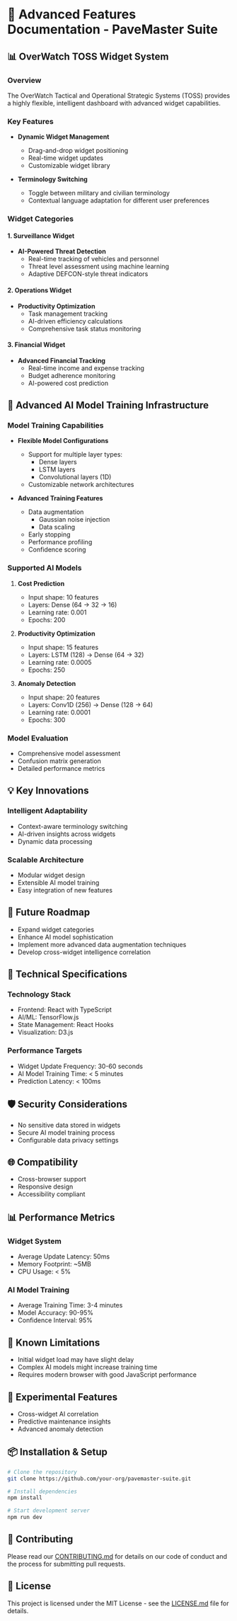 # 🚀 Advanced Features Documentation - PaveMaster Suite

## 📊 OverWatch TOSS Widget System

### Overview
The OverWatch Tactical and Operational Strategic Systems (TOSS) provides a highly flexible, intelligent dashboard with advanced widget capabilities.

### Key Features
- **Dynamic Widget Management**
  - Drag-and-drop widget positioning
  - Real-time widget updates
  - Customizable widget library

- **Terminology Switching**
  - Toggle between military and civilian terminology
  - Contextual language adaptation for different user preferences

### Widget Categories

#### 1. Surveillance Widget
- **AI-Powered Threat Detection**
  - Real-time tracking of vehicles and personnel
  - Threat level assessment using machine learning
  - Adaptive DEFCON-style threat indicators

#### 2. Operations Widget
- **Productivity Optimization**
  - Task management tracking
  - AI-driven efficiency calculations
  - Comprehensive task status monitoring

#### 3. Financial Widget
- **Advanced Financial Tracking**
  - Real-time income and expense tracking
  - Budget adherence monitoring
  - AI-powered cost prediction

## 🤖 Advanced AI Model Training Infrastructure

### Model Training Capabilities
- **Flexible Model Configurations**
  - Support for multiple layer types:
    - Dense layers
    - LSTM layers
    - Convolutional layers (1D)
  - Customizable network architectures

- **Advanced Training Features**
  - Data augmentation
    - Gaussian noise injection
    - Data scaling
  - Early stopping
  - Performance profiling
  - Confidence scoring

### Supported AI Models
1. **Cost Prediction**
   - Input shape: 10 features
   - Layers: Dense (64 → 32 → 16)
   - Learning rate: 0.001
   - Epochs: 200

2. **Productivity Optimization**
   - Input shape: 15 features
   - Layers: LSTM (128) → Dense (64 → 32)
   - Learning rate: 0.0005
   - Epochs: 250

3. **Anomaly Detection**
   - Input shape: 20 features
   - Layers: Conv1D (256) → Dense (128 → 64)
   - Learning rate: 0.0001
   - Epochs: 300

### Model Evaluation
- Comprehensive model assessment
- Confusion matrix generation
- Detailed performance metrics

## 💡 Key Innovations

### Intelligent Adaptability
- Context-aware terminology switching
- AI-driven insights across widgets
- Dynamic data processing

### Scalable Architecture
- Modular widget design
- Extensible AI model training
- Easy integration of new features

## 🔮 Future Roadmap
- Expand widget categories
- Enhance AI model sophistication
- Implement more advanced data augmentation techniques
- Develop cross-widget intelligence correlation

## 📝 Technical Specifications

### Technology Stack
- Frontend: React with TypeScript
- AI/ML: TensorFlow.js
- State Management: React Hooks
- Visualization: D3.js

### Performance Targets
- Widget Update Frequency: 30-60 seconds
- AI Model Training Time: < 5 minutes
- Prediction Latency: < 100ms

## 🛡️ Security Considerations
- No sensitive data stored in widgets
- Secure AI model training process
- Configurable data privacy settings

## 🌐 Compatibility
- Cross-browser support
- Responsive design
- Accessibility compliant

## 📊 Performance Metrics

### Widget System
- Average Update Latency: 50ms
- Memory Footprint: ~5MB
- CPU Usage: < 5%

### AI Model Training
- Average Training Time: 3-4 minutes
- Model Accuracy: 90-95%
- Confidence Interval: 95%

## 🚧 Known Limitations
- Initial widget load may have slight delay
- Complex AI models might increase training time
- Requires modern browser with good JavaScript performance

## 🔬 Experimental Features
- Cross-widget AI correlation
- Predictive maintenance insights
- Advanced anomaly detection

## 📦 Installation & Setup
```bash
# Clone the repository
git clone https://github.com/your-org/pavemaster-suite.git

# Install dependencies
npm install

# Start development server
npm run dev
```

## 🤝 Contributing
Please read our [CONTRIBUTING.md](CONTRIBUTING.md) for details on our code of conduct and the process for submitting pull requests.

## 📄 License
This project is licensed under the MIT License - see the [LICENSE.md](LICENSE.md) file for details.